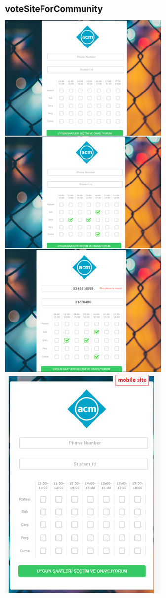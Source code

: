 # voteSiteForCommunity

![alt text](https://raw.githubusercontent.com/bexheroes/voteSiteForCommunity/master/ss/1.png)
![alt text](https://raw.githubusercontent.com/bexheroes/voteSiteForCommunity/master/ss/2.png)
![alt text](https://raw.githubusercontent.com/bexheroes/voteSiteForCommunity/master/ss/3.png)
![alt text](https://raw.githubusercontent.com/bexheroes/voteSiteForCommunity/master/ss/4.png)
